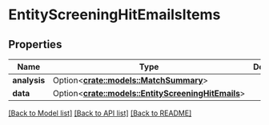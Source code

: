 # EntityScreeningHitEmailsItems

## Properties

Name | Type | Description | Notes
------------ | ------------- | ------------- | -------------
**analysis** | Option<[**crate::models::MatchSummary**](MatchSummary.md)> |  | [optional]
**data** | Option<[**crate::models::EntityScreeningHitEmails**](EntityScreeningHitEmails.md)> |  | [optional]

[[Back to Model list]](../README.md#documentation-for-models) [[Back to API list]](../README.md#documentation-for-api-endpoints) [[Back to README]](../README.md)


